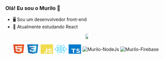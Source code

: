 ### Olá! Eu sou o Murilo 👋

- 🖥️ Sou um desenvolvedor front-end
- 📘 Atualmente estudando React

<div style="display: flex; justify-content: center; align-items: center; flex-direction: column;">
  <picture>
    <source media="(prefers-color-scheme: dark)" srcset="https://github-readme-stats-ouuan.vercel.app/api?username=murilosantosb&theme=dark&show_icons=true">
    <img align="right" width="50%" src="https://github-readme-stats-ouuan.vercel.app/api?username=ouuan&show_icons=true">
  </picture>

  <div style="display: inline_block"><br>
    <img align="center" alt="Murilo-HTML" height="30" width="40" src="https://raw.githubusercontent.com/devicons/devicon/master/icons/html5/html5-original.svg">
    <img align="center" alt="Murilo-CSS" height="30" width="40" src="https://raw.githubusercontent.com/devicons/devicon/master/icons/css3/css3-original.svg"> 
    <img align="center" alt="Murilo-Js" height="30" width="40" src="https://raw.githubusercontent.com/devicons/devicon/master/icons/javascript/javascript-plain.svg">
    <img align="center" alt="Murilo-React" height="30" width="40" src="https://raw.githubusercontent.com/devicons/devicon/master/icons/react/react-original.svg">
    <img align="center" alt="Murilo-Ts" height="30" width="40" src="https://raw.githubusercontent.com/devicons/devicon/master/icons/typescript/typescript-plain.svg">
    <img align="center" alt="Murilo-NodeJs" height="30" width="40" src="https://cdn.jsdelivr.net/gh/devicons/devicon@latest/icons/nodejs/nodejs-original.svg"> 
    <img align="center" alt="Murilo-Firebase" height="30" width="40" src="https://cdn.jsdelivr.net/gh/devicons/devicon@latest/icons/firebase/firebase-original.svg"> 
  </div>
</div>


